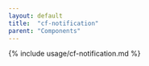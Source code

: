 ```yaml
---
layout: default
title:  "cf-notification"
parent: "Components"
---
```


{% include usage/cf-notification.md %}

